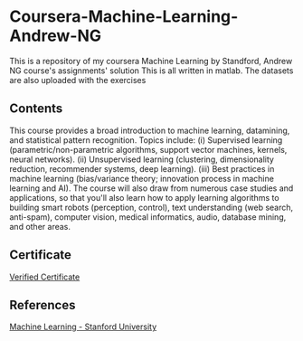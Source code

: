 # Coursera-Machine-Learning-Andrew-NG
This is a repository of my coursera Machine Learning by Standford, Andrew NG course's assignments' solution  This is all written in matlab. The datasets are also uploaded with the exercises

## Contents
This course provides a broad introduction to machine learning, datamining, and statistical pattern recognition. Topics include: (i) Supervised learning (parametric/non-parametric algorithms, support vector machines, kernels, neural networks). (ii) Unsupervised learning (clustering, dimensionality reduction, recommender systems, deep learning). (iii) Best practices in machine learning (bias/variance theory; innovation process in machine learning and AI). The course will also draw from numerous case studies and applications, so that you'll also learn how to apply learning algorithms to building smart robots (perception, control), text understanding (web search, anti-spam), computer vision, medical informatics, audio, database mining, and other areas.

## Certificate
[Verified Certificate](https://coursera.org/share/563c9a355360426941f2d27732ca3b31)


## References
[Machine Learning - Stanford University](https://www.coursera.org/learn/machine-learning)

